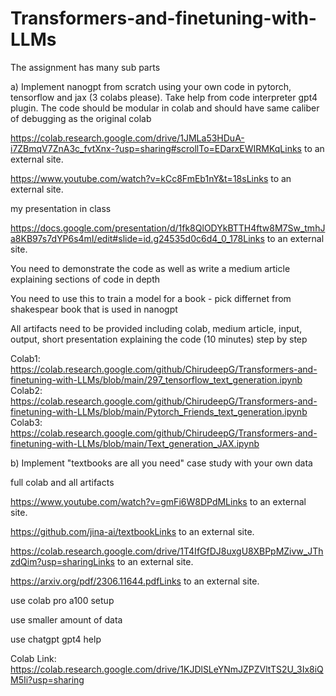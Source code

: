 # Transformers-and-finetuning-with-LLMs

The assignment has many sub parts

 

a) Implement nanogpt from scratch using your own code in pytorch, tensorflow and jax (3 colabs please). Take help from code interpreter gpt4 plugin. The code should be modular in colab and should have same caliber of debugging as the original colab 

 

https://colab.research.google.com/drive/1JMLa53HDuA-i7ZBmqV7ZnA3c_fvtXnx-?usp=sharing#scrollTo=EDarxEWIRMKqLinks to an external site.

https://www.youtube.com/watch?v=kCc8FmEb1nY&t=18sLinks to an external site.


my presentation in class

https://docs.google.com/presentation/d/1fk8QlODYkBTTH4ftw8M7Sw_tmhJa8KB97s7dYP6s4mI/edit#slide=id.g24535d0c6d4_0_178Links to an external site.

 

You need to demonstrate the code as well as write a medium article explaining sections of code in depth

 

You need to use this to train a model for a book - pick differnet from shakespear book that is used in nanogpt

All artifacts need to be provided including colab, medium article, input, output, short presentation explaining the code (10 minutes) step by step

Colab1: https://colab.research.google.com/github/ChirudeepG/Transformers-and-finetuning-with-LLMs/blob/main/297_tensorflow_text_generation.ipynb
Colab2: https://colab.research.google.com/github/ChirudeepG/Transformers-and-finetuning-with-LLMs/blob/main/Pytorch_Friends_text_generation.ipynb
Colab3: https://colab.research.google.com/github/ChirudeepG/Transformers-and-finetuning-with-LLMs/blob/main/Text_generation_JAX.ipynb

 

b) Implement "textbooks are all you need" case study with your own data

full colab and all artifacts

https://www.youtube.com/watch?v=gmFi6W8DPdMLinks to an external site.


 

https://github.com/jina-ai/textbookLinks to an external site.

 

https://colab.research.google.com/drive/1T4IfGfDJ8uxgU8XBPpMZivw_JThzdQim?usp=sharingLinks to an external site.

 

https://arxiv.org/pdf/2306.11644.pdfLinks to an external site.

 

use colab pro a100 setup

 

use smaller amount of data

 

use chatgpt gpt4 help 

Colab Link: https://colab.research.google.com/drive/1KJDlSLeYNmJZPZVltTS2U_3Ix8iQM5Ii?usp=sharing

